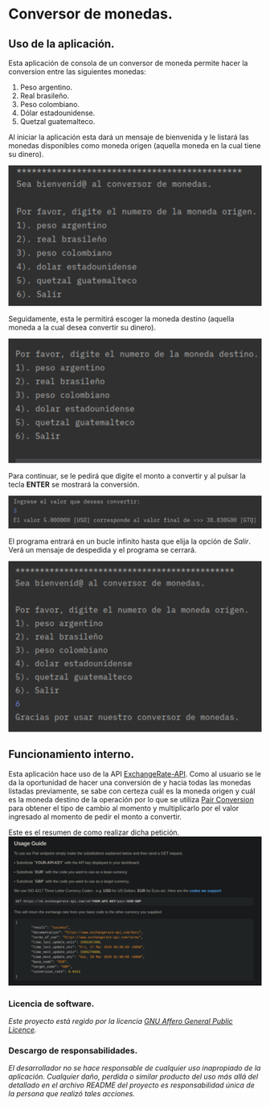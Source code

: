 # Conversor de monedas.
## Uso de la aplicación.
Esta aplicación de consola de un conversor de moneda permite hacer la conversion entre las siguientes monedas:
1. Peso argentino.
2. Real brasileño.
3. Peso colombiano.
4. Dólar estadounidense.
5. Quetzal guatemalteco.

Al iniciar la aplicación esta dará un mensaje de bienvenida y le listará las monedas disponibles como moneda origen (aquella moneda en la cual tiene su dinero).

![Moneda de origen.](/ReadmeImages/monedaOrigen.png)

Seguidamente, esta le permitirá escoger la moneda destino (aquella moneda a la cual desea convertir su dinero).

![Moneda de destino.](ReadmeImages/monedaDestino.png)

Para continuar, se le pedirá que digite el monto a convertir y al pulsar la tecla **ENTER** se mostrará la conversión.

![Resultado de la conversión.](ReadmeImages/resultadoDeLaConversion.png)

El programa entrará en un bucle infinito hasta que elija la opción de *Salir*. Verá un mensaje de despedida y el programa se cerrará.

![Reinicio del bucle.](ReadmeImages/reinicioDelCiclo.png)

## Funcionamiento interno.
Esta aplicación hace uso de la API [ExchangeRate-API](https://www.exchangerate-api.com/).
Como al usuario se le da la oportunidad de hacer una conversión de y hacia todas las monedas listadas previamente, se sabe con certeza cuál es la moneda origen y cuál es la moneda destino de la operación por lo que se utiliza [Pair Conversion](https://www.exchangerate-api.com/docs/pair-conversion-requests) para obtener el tipo de cambio al momento y multiplicarlo por el valor ingresado al momento de pedir el monto a convertir.

Este es el resumen de como realizar dicha petición.
![Guia de uso de Pair Conversion](ReadmeImages/usoAPI.png)

### Licencia de software.
*Este proyecto está regido por la licencia [GNU Affero General Public Licence](https://www.gnu.org/licenses/agpl-3.0.en.html).*

### Descargo de responsabilidades.
*El desarrollador no se hace responsable de cualquier uso inapropiado de la aplicación. Cualquier daño, perdida o similar producto del uso más allá del detallado en el archivo README del proyecto es responsabilidad única de la persona que realizó tales acciones.*